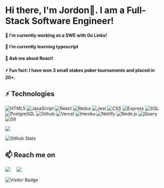 <h1>Hi there, I'm Jordon👋.  I am a Full-Stack Software Engineer!</h1>
<h4>🔭 I’m currently working as a SWE with Go Links!</h4>
<h4>🌱 I’m currently learning typescript</h4>
<h4>💬 Ask me about React!</h4>
<h4>⚡ Fun fact: I have won 3 small stakes poker tournaments and placed in 20+.</h4>


## ⚡ Technologies

![HTML5](https://img.shields.io/badge/HTML5-E34F26?style=for-the-badge&logo=html5&logoColor=white)
![JavaScript](https://img.shields.io/badge/JavaScript-323330?style=for-the-badge&logo=javascript&logoColor=F7DF1E)
![React](https://img.shields.io/badge/React-20232A?style=for-the-badge&logo=react&logoColor=61DAFB)
![Redux](https://img.shields.io/badge/Redux-593D88?style=for-the-badge&logo=redux&logoColor=white)
![Jest](https://img.shields.io/badge/Jest-323330?style=for-the-badge&logo=Jest&logoColor=white)
![CSS](https://img.shields.io/badge/CSS-239120?&style=for-the-badge&logo=css3&logoColor=white)
![Express](https://img.shields.io/badge/Express.js-404D59?style=for-the-badge)
![SQL](https://img.shields.io/badge/SQLite-07405E?style=for-the-badge&logo=sqlite&logoColor=white)
![PostgreSQL](https://img.shields.io/badge/PostgreSQL-316192?style=for-the-badge&logo=postgresql&logoColor=white)
![Github](https://img.shields.io/badge/GitHub-100000?style=for-the-badge&logo=github&logoColor=white)
![Vercel](https://img.shields.io/badge/Vercel-000000?style=for-the-badge&logo=vercel&logoColor=white)
![Heroku](https://img.shields.io/badge/Heroku-430098?style=for-the-badge&logo=heroku&logoColor=white)
![Netlify](https://img.shields.io/badge/Netlify-00C7B7?style=for-the-badge&logo=netlify&logoColor=white)
![Node.js](https://img.shields.io/badge/Node.js-43853D?style=for-the-badge&logo=node.js&logoColor=white)
![jQuery](https://img.shields.io/badge/jQuery-0769AD?style=for-the-badge&logo=jquery&logoColor=white)
![Git](https://img.shields.io/badge/-Git-black?style=for-the-badge&logo=git&logoColor=white)

<img src="https://github-readme-stats.vercel.app/api/top-langs/?username=JordonP123&layout=compact&count_private=true&theme=gruvbox" />

![Github Stats](https://github-readme-stats.vercel.app/api?username=JordonP123&show_icons=true&include_all_commits=true)

<h2>📫 Reach me on</h2>
  <a target="_blank"href="https://www.linkedin.com/in/jordon-pruitt"><img src="https://img.shields.io/badge/linkedin-%230077B5.svg?&style=for-the-badge&logo=linkedin&logoColor=white" /></a>&nbsp;&nbsp;&nbsp;&nbsp;
  <a href="mailto:jordonaren@gmail.com?subject=Hello%20Ileri,%20From%20Github"><img src="https://img.shields.io/badge/gmail-%23D14836.svg?&style=for-the-badge&logo=gmail&logoColor=white" /></a>&nbsp;&nbsp;&nbsp;&nbsp;

![Visitor Badge](https://visitor-badge.laobi.icu/badge?page_id=jordonP123.jordonP123) 

